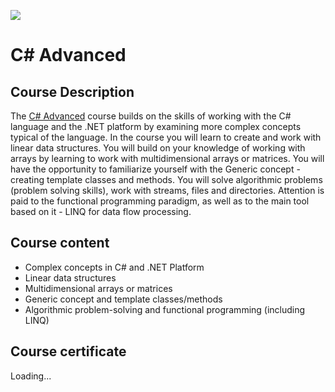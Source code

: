 ![](https://camo.githubusercontent.com/42a8354a436ef9f08168b5b971dbc7646ab3abfdf1056db81c3bdd5734b97e9f/68747470733a2f2f6e616b6f762e636f6d2f77702d636f6e74656e742f75706c6f6164732f323031342f30312f536f6674776172652d556e69766572736974792d4c6f676f2d626c75652d686f72697a6f6e74616c2e706e67)

# C# Advanced

## Course Description


The [C# Advanced](https://softuni.bg/trainings/3957/csharp-advanced-january-2023) course builds on the skills of working with the C# language and the .NET platform by examining more complex concepts typical of the language. In the course you will learn to create and work with linear data structures. You will build on your knowledge of working with arrays by learning to work with multidimensional arrays or matrices. You will have the opportunity to familiarize yourself with the Generic concept - creating template classes and methods. You will solve algorithmic problems (problem solving skills), work with streams, files and directories. Attention is paid to the functional programming paradigm, as well as to the main tool based on it - LINQ for data flow processing.


## Course content

- Complex concepts in C# and .NET Platform
- Linear data structures
- Multidimensional arrays or matrices
- Generic concept and template classes/methods
- Algorithmic problem-solving and functional programming (including LINQ)

## Course certificate

Loading...
